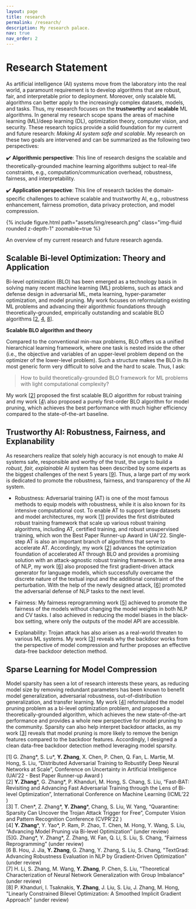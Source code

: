 ```yaml
---
layout: page
title: research
permalink: /research/
description: My research palace.
nav: true
nav_order: 2
---
```


# Research Statement

As artificial intelligence (AI) systems move from the laboratory into the real world, a paramount requirement is to develop algorithms that are robust, fair, and interpretable prior to deployment. Moreover, only scalable ML algorithms can better apply to the increasingly complex datasets, models, and tasks. Thus, my research focuses on the **trustworthy** and **scalable** ML algorithms. In general my research scope spans the areas of machine learning (ML)/deep learning (DL), optimization theory, computer vision, and security. These research topics provide a solid foundation for my current and future research: *Making AI system safe and scalable.* My research on these two goals are intervened and can be summarized as the following two perspectives:

:heavy_check_mark: **Algorithmic perspective**: This line of research designs the scalable and theoretically-grounded machine learning algorithms subject to real-life constraints, e.g., computation/communication overhead, robustness, fairness, and interpretability.

:heavy_check_mark: **Application perspective**: This line of research tackles the domain-specific challenges to achieve scalable and trustworthy AI, e.g., robustness enhancement, fairness promotion, data privacy protection, and model compression.

{% include figure.html path="assets/img/research.png" class="img-fluid rounded z-depth-1" zoomable=true %}

  <div class="caption">
    An overview of my current research and future research agenda.
  </div>

  ## Scalable Bi-level Optimization: Theory and Application

  Bi-level optimization (BLO) has been emerged as a technology basis in solving many recent machine learning (ML) problems, such as attack and defense design in adversarial ML, meta learning, hyper-parameter optimization, and model pruning. My work focuses on reformulating existing ML problems and advancing their algorithmic foundations through theoretically-grounded, empirically outstanding and scalable BLO algorithms \[[2](#refer-anchor-2), [4](#refer-anchor-4), [8](#refer-anchor-8)\].

  **Scalable BLO algorithm and theory**

  Compared to the conventional min-max problems, BLO offers us a unified hierarchical learning framework, where one task is nested inside the other (i.e., the objective and variables of an upper-level problem depend on the optimizer of the lower-level problem). Such a structure makes the BLO in its most generic form very difficult to solve and the hard to scale. Thus, I ask: 

  > How to build theoretically-grounded BLO framework for ML problems with light computational complexity?

  My work \[[2](#refer-anchor-2)\] proposed the first scalable BLO algorithm for robust training and my work \[[4](#refer-anchor-4)\ also proposed a purely first-order BLO algorithm for model pruning, which achieves the best performance with much higher efficiency compared to the state-of-the-art baseline. 


  ## Trustworthy AI: Robustness, Fairness, and Explanability

  As researchers realize that solely high accuracy is not enough to make AI systems safe, responsible and worthy of the trust, the urge to build a *robust, fair, explainable* AI system has been described by some experts as the biggest challenges of the next 5 years \[[9](#refer-anchor-9)\]. Thus, a large part of my work is dedicated to promote the robustness, fairness, and transparency of the AI system.

  * Robustness: Adversarial training (AT) is one of the most famous methods to equip models with robustness, while it is also known for its intensive computational cost. To enable AT to support large datasets and model architectures, my work \[[1](#refer-anchor-1)\] provides the first distributed robust training framework that scale up various robust training algorithms, including AT, certified training, and robust unsupervised training, which won the Best Paper Runner-up Award in UAI'22. Single-step AT is also an important branch of algorithms that serve to accelerate AT. Accordingly, my work \[[2](#refer-anchor-2)\] advances the optimization foundation of accelerated AT through BLO and provides a promising solution with an attack-agnostic robust training framework. In the area of NLP, my work \[[6](#refer-anchor-6)\] also proposed the first gradient-driven attack generator for language models, which successfully overcame the discrete nature of the textual input and the additional constraint of the perturbation. With the help of the newly designed attack, \[[6](#refer-anchor-6)\] promoted the adversarial defense of NLP tasks to the next level.

  * Fairness: My fairness reprogramming work \[[5](#refer-anchor-5)\] achieved to promote the fairness of the models without changing the model weights in both NLP and CV tasks. I also achieved in reducing the model biases in the black-box setting, where only the outputs of the model API are accessible. 

  * Explanability: Trojan attack has also arisen as a real-world threaten to various ML systems. My work \[[3](#refer-anchor-3)\] reveals why the backdoor works from the perspective of model compression and further proposes an effective data-free backdoor detection method.

  ## Sparse Learning for Model Compression

  Model sparsity has seen a lot of research interests these years, as reducing model size by removing redundant parameters has been known to benefit model generalization, adversarial robustness, out-of-distribution generalization, and transfer learning. My work \[[4](#refer-anchor-4)\] reformulated the model pruning problem as a bi-level optimization problem, and proposed a theoretically-grounded algorithm, which achieves the new state-of-the-art performance and provides a whole new perspective for model pruning to the community. Sparsity can also help interpret backdoor attacks, as my work \[[3](#refer-anchor-3)\] reveals that model pruning is more likely to remove the benign features compared to the backdoor features. Accordingly, I designed a clean data-free backdoor detection method leveraging model sparsity.

  <div id="refer-anchor-1"></div> [1] G. Zhang*, S. Lu*, <b>Y. Zhang</b>, X. Chen, P. Chen, Q. Fan, L. Martie, M. Hong, S. Liu, “Distributed Adversarial Training to Robustify Deep Neural Networks at Scale”, Conference on Uncertainty in Artificial Intelligence (UAI’22 - Best Paper Runner-up Award )

  <div id="refer-anchor-2"></div> [2] <b>Y. Zhang</b>*, G. Zhang*, P. Khanduri, M. Hong, S. Chang, S. Liu, “Fast-BAT: Revisiting and Advancing Fast Adversarial Training through the Lens of Bi-level Optimization”, International Conference on Machine Learning (ICML’22 )

  <div id="refer-anchor-3"></div> [3] T. Chen*, Z. Zhang*, <b>Y. Zhang</b>*, Chang, S. Liu, W. Yang, “Quarantine: Sparsity Can Uncover the Trojan Attack Trigger for Free”, Computer Vision and Pattern Recognition Conference (CVPR’22 )
  <div id="refer-anchor-4"></div> [4] <b>Y. Zhang</b>*, Y. Yao*, P. Ram, P. Zhao, T. Chen, M. Hong, Y. Wang, S. Liu, “Advancing Model Pruning via Bi-level Optimization” (under review)

  <div id="refer-anchor-5"></div> [5]G. Zhang*, Y. Zhang*, Z. Zhang, W. Fan, Q. Li, S. Liu, S. Chang, “Fairness Reprogramming” (under review)

  <div id="refer-anchor-6"></div> [6 B. Hou, J. Jia, <b>Y. Zhang</b>, G. Zhang, Y. Zhang, S. Liu, S. Chang, "TextGrad: Advancing Robustness Evaluation in NLP by Gradient-Driven Optimization" (under review)

  <div id="refer-anchor-7"></div> [7] H. Li, S. Zhang, M. Wang, <b>Y. Zhang</b>, P. Chen, S. Liu, "Theoretical Characterization of Neural Network Generalization with Group Imbalance" (under review)

  <div id="refer-anchor-8"></div> [8] P. Khanduri, I. Tsaknakis, <b>Y. Zhang</b>, J. Liu, S. Liu, J. Zhang, M. Hong, "Linearly Constrained Bilevel Optimization: A Smoothed Implicit Gradient Approach" (under review)





